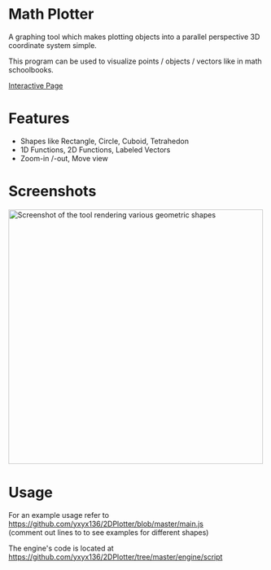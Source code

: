 # Math Plotter

A graphing tool which makes plotting objects into a parallel perspective 3D coordinate system simple.

This program can be used to visualize points / objects / vectors like in math schoolbooks.

 [Interactive Page](https://lischilpp.github.io/math-plotter)

# Features
- Shapes like Rectangle, Circle, Cuboid, Tetrahedon
- 1D Functions, 2D Functions, Labeled Vectors
- Zoom-in /-out, Move view

# Screenshots
<img src="img/screenshot1.png" alt="Screenshot of the tool rendering various geometric shapes" width="500">

# Usage
For an example usage refer to https://github.com/yxyx136/2DPlotter/blob/master/main.js  
(comment out  lines to to see examples for different shapes)

The engine's code is located at https://github.com/yxyx136/2DPlotter/tree/master/engine/script
